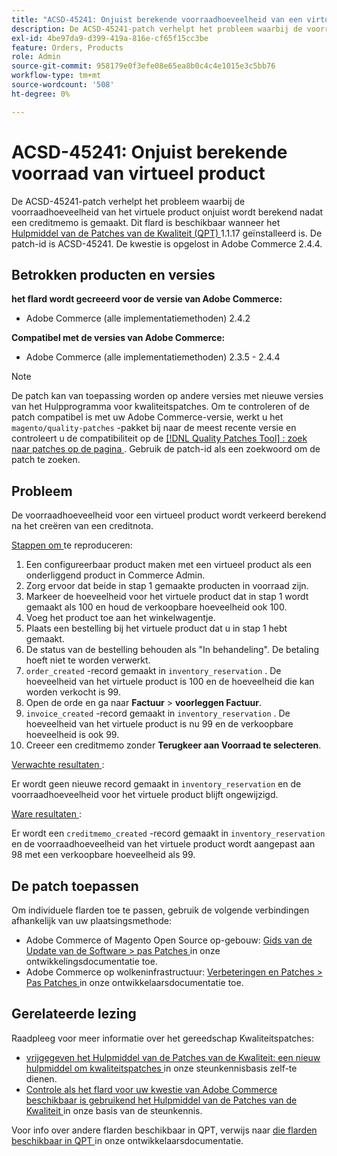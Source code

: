 ```yaml
---
title: "ACSD-45241: Onjuist berekende voorraadhoeveelheid van een virtueel product"
description: De ACSD-45241-patch verhelpt het probleem waarbij de voorraadhoeveelheid van het virtuele product onjuist wordt berekend nadat een creditmemo is gemaakt. Deze patch is beschikbaar wanneer [Quality Patches Tool (QPT)] (/help/announcements/adobe-commerce-announcements/magento-quality-patches-released-new-tool-to-self-serve-quality-patches.md) 1.1.17 is geïnstalleerd. De patch-id is ACSD-45241. De kwestie is opgelost in Adobe Commerce 2.4.4.
exl-id: 4be97da9-d399-419a-816e-cf65f15cc3be
feature: Orders, Products
role: Admin
source-git-commit: 958179e0f3efe08e65ea8b0c4c4e1015e3c5bb76
workflow-type: tm+mt
source-wordcount: '508'
ht-degree: 0%

---
```


# ACSD-45241: Onjuist berekende voorraad van virtueel product

De ACSD-45241-patch verhelpt het probleem waarbij de voorraadhoeveelheid van het virtuele product onjuist wordt berekend nadat een creditmemo is gemaakt. Dit flard is beschikbaar wanneer het [ Hulpmiddel van de Patches van de Kwaliteit (QPT) ](/help/announcements/adobe-commerce-announcements/magento-quality-patches-released-new-tool-to-self-serve-quality-patches.md) 1.1.17 geïnstalleerd is. De patch-id is ACSD-45241. De kwestie is opgelost in Adobe Commerce 2.4.4.

## Betrokken producten en versies

**het flard wordt gecreeerd voor de versie van Adobe Commerce:**

* Adobe Commerce (alle implementatiemethoden) 2.4.2

**Compatibel met de versies van Adobe Commerce:**

* Adobe Commerce (alle implementatiemethoden) 2.3.5 - 2.4.4

>[!NOTE]
>
>De patch kan van toepassing worden op andere versies met nieuwe versies van het Hulpprogramma voor kwaliteitspatches. Om te controleren of de patch compatibel is met uw Adobe Commerce-versie, werkt u het `magento/quality-patches` -pakket bij naar de meest recente versie en controleert u de compatibiliteit op de [[!DNL Quality Patches Tool] : zoek naar patches op de pagina ](https://devdocs.magento.com/quality-patches/tool.html#patch-grid) . Gebruik de patch-id als een zoekwoord om de patch te zoeken.

## Probleem

De voorraadhoeveelheid voor een virtueel product wordt verkeerd berekend na het creëren van een creditnota.

<u> Stappen om </u> te reproduceren:

1. Een configureerbaar product maken met een virtueel product als een onderliggend product in Commerce Admin.
1. Zorg ervoor dat beide in stap 1 gemaakte producten in voorraad zijn.
1. Markeer de hoeveelheid voor het virtuele product dat in stap 1 wordt gemaakt als 100 en houd de verkoopbare hoeveelheid ook 100.
1. Voeg het product toe aan het winkelwagentje.
1. Plaats een bestelling bij het virtuele product dat u in stap 1 hebt gemaakt.
1. De status van de bestelling behouden als &quot;In behandeling&quot;. De betaling hoeft niet te worden verwerkt.
1. `order_created` -record gemaakt in `inventory_reservation` . De hoeveelheid van het virtuele product is 100 en de hoeveelheid die kan worden verkocht is 99.
1. Open de orde en ga naar **Factuur** > **voorleggen Factuur**.
1. `invoice_created` -record gemaakt in `inventory_reservation` . De hoeveelheid van het virtuele product is nu 99 en de verkoopbare hoeveelheid is ook 99.
1. Creeer een creditmemo zonder **Terugkeer aan Voorraad te selecteren**.

<u> Verwachte resultaten </u>:

Er wordt geen nieuwe record gemaakt in `inventory_reservation` en de voorraadhoeveelheid voor het virtuele product blijft ongewijzigd.

<u> Ware resultaten </u>:

Er wordt een `creditmemo_created` -record gemaakt in `inventory_reservation` en de voorraadhoeveelheid van het virtuele product wordt aangepast aan 98 met een verkoopbare hoeveelheid als 99.

## De patch toepassen

Om individuele flarden toe te passen, gebruik de volgende verbindingen afhankelijk van uw plaatsingsmethode:

* Adobe Commerce of Magento Open Source op-gebouw: [ Gids van de Update van de Software > pas Patches ](https://devdocs.magento.com/guides/v2.4/comp-mgr/patching/mqp.html) in onze ontwikkelingsdocumentatie toe.
* Adobe Commerce op wolkeninfrastructuur: [ Verbeteringen en Patches > Pas Patches ](https://devdocs.magento.com/cloud/project/project-patch.html) in onze ontwikkelaarsdocumentatie toe.

## Gerelateerde lezing

Raadpleeg voor meer informatie over het gereedschap Kwaliteitspatches:

* [ vrijgegeven het Hulpmiddel van de Patches van de Kwaliteit: een nieuw hulpmiddel om kwaliteitspatches ](/help/announcements/adobe-commerce-announcements/magento-quality-patches-released-new-tool-to-self-serve-quality-patches.md) in onze steunkennisbasis zelf-te dienen.
* [ Controle als het flard voor uw kwestie van Adobe Commerce beschikbaar is gebruikend het Hulpmiddel van de Patches van de Kwaliteit ](/help/support-tools/patches-available-in-qpt-tool/check-patch-for-magento-issue-with-magento-quality-patches.md) in onze basis van de steunkennis.

Voor info over andere flarden beschikbaar in QPT, verwijs naar [ die flarden beschikbaar in QPT ](https://devdocs.magento.com/quality-patches/tool.html#patch-grid) in onze ontwikkelaarsdocumentatie.
